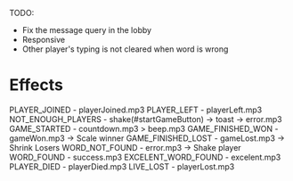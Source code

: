 TODO:

- Fix the message query in the lobby
- Responsive
- Other player's typing is not cleared when word is wrong

# Effects
PLAYER_JOINED       - playerJoined.mp3
PLAYER_LEFT         - playerLeft.mp3
NOT_ENOUGH_PLAYERS  - shake(#startGameButton) -> toast -> error.mp3
GAME_STARTED        - countdown.mp3 > beep.mp3
GAME_FINISHED_WON   - gameWon.mp3 -> Scale winner
GAME_FINISHED_LOST  - gameLost.mp3 -> Shrink Losers
WORD_NOT_FOUND      - error.mp3 -> Shake player
WORD_FOUND          - success.mp3
EXCELENT_WORD_FOUND - excelent.mp3
PLAYER_DIED         - playerDied.mp3
LIVE_LOST           - playerLost.mp3